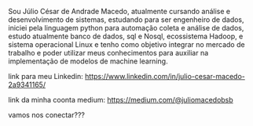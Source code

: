 Sou Júlio César de Andrade Macedo, atualmente cursando análise e desenvolvimento de sistemas, estudando para ser engenheiro de dados, iniciei pela linguagem python para automação coleta e análise de dados, estudo atualmente banco de dados, sql e Nosql, ecossistema Hadoop, e sistema operacional Linux e tenho como objetivo integrar no mercado de trabalho e poder utilizar meus conhecimentos para auxiliar na implementação de modelos de machine learning.


link para meu Linkedin: https://www.linkedin.com/in/julio-cesar-macedo-2a9341165/  


link da minha coonta medium: https://medium.com/@juliomacedobsb

vamos nos conectar???

